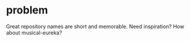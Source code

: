 # problem
Great repository names are short and memorable. Need inspiration? How about musical-eureka?

